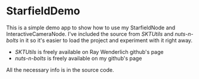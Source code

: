 # StarfieldDemo
This is a simple demo app to show how to use my StarfieldNode and InteractiveCameraNode.  I've included 
the source from *SKTUtils* and *nuts-n-bolts* in it so it's easier to load the project and experiment with it right away.

+ *SKTUtils* is freely available on Ray Wenderlich github's page
+ *nuts-n-bolts* is freely available on my github's page

All the necessary info is in the source code.
